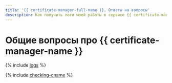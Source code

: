 ```yaml
---
title: '{{ certificate-manager-full-name }}. Ответы на вопросы'
description: Как получить логи моей работы в сервисе {{ certificate-manager-full-name }}? Ответы на этот и другие вопросы в данной статье.
---
```


# Общие вопросы про {{ certificate-manager-name }}

{% include [logs](../../_qa/logs.md) %}

{% include [checking-cname](../../_qa/checking-cname.md) %}